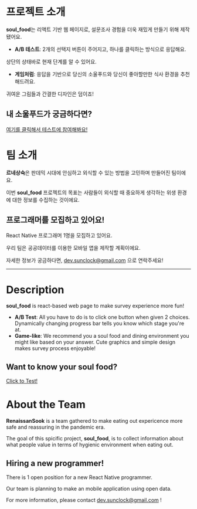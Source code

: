 # 프로젝트 소개
**soul_food**는 리액트 기반 웹 페이지로, 설문조사 경험을 더욱 재밌게 만들기 위해 제작됐어요. 

- **A/B 테스트**: 2개의 선택지 버튼이 주어지고, 하나를 클릭하는 방식으로 응답해요. 

상단의 상태바로 현재 단계를 알 수 있어요.
- **게임처럼**: 응답을 기반으로 당신의 소울푸드와 당신이 좋아할만한 식사 환경을 추천해드려요. 

귀여운 그림들과 간결한 디자인은 덤이죠!

## 내 소울푸드가 궁금하다면?
[여기를 클릭해서 테스트에 참여해봐요!](https://bit.ly/3tgoVkz)

# 팀 소개

**르네상숙**은 판데믹 시대에 안심하고 외식할 수 있는 방법을 고민하며 만들어진 팀이에요. 

이번 **soul_food** 프로젝트의 목표는 사람들이 외식할 때 중요하게 생각하는 위생 환경에 대한 정보를 수집하는 것이에요. 

## 프로그래머를 모집하고 있어요!

React Native 프로그래머 1명을 모집하고 있어요. 

우리 팀은 공공데이터를 이용한 모바일 앱을 제작할 계획이에요. 

자세한 정보가 궁금하다면, dev.sunclock@gmail.com 으로 연락주세요!

* * *

# Description

**soul_food** is react-based web page to make survey experience more fun!

- **A/B Test**: All you have to do is to click one button when given 2 choices. Dynamically changing progress bar tells you know which stage you're at.
- **Game-like**: We recommend you a soul food and dining environment you might like based on your answer. Cute graphics and simple design makes survey process enjoyable!

## Want to know your soul food?
[Click to Test!](https://bit.ly/3tgoVkz)

# About the Team

**RenaissanSook** is a team gathered to make eating out expericence more safe and reassuring in the pandemic era.

The goal of this spicific project, **soul_food**, is to collect information about what people value in terms of hygienic environment when eating out.

## Hiring a new programmer!

There is 1 open position for a new React Native programmer.

Our team is planning to make an mobile application using open data.

For more information, please contact dev.sunclock@gmail.com !
